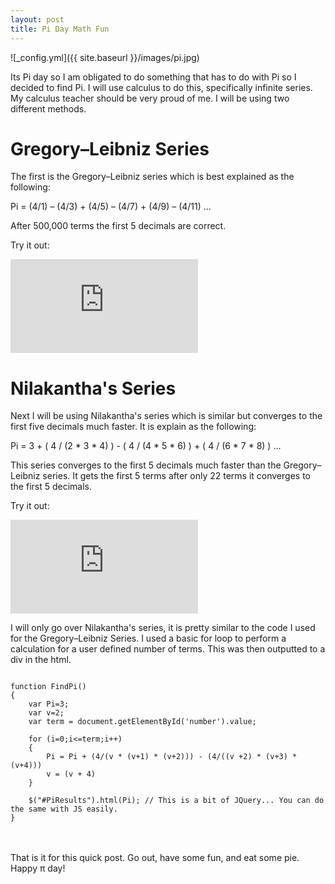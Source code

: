 ```yaml
---
layout: post
title: Pi Day Math Fun
---
```


![_config.yml]({{ site.baseurl }}/images/pi.jpg)

Its Pi day so I am obligated to do something that has to do with Pi so I decided to find Pi. I will use calculus to do this, specifically infinite series. My calculus teacher should be very proud of me. I will be using two different methods.

<h1> Gregory–Leibniz Series </h1>
The first is the Gregory–Leibniz series which is best explained as the following:

Pi = (4/1) – (4/3) + (4/5) – (4/7) + (4/9) – (4/11) …

After 500,000 terms the first 5 decimals are correct.

Try it out:

<iframe src="http://dmitrypustovit.com/pi/pi.html" style="border:none"></iframe>



<h1> Nilakantha's Series </h1>
Next I will be using Nilakantha's series which is similar but converges to the first five decimals much faster. It is explain as the following:

Pi = 3 + ( 4 / (2 * 3 * 4) ) - ( 4 / (4 * 5 * 6) ) + ( 4 / (6 * 7 * 8) ) …

This series converges to the first 5 decimals much faster than the Gregory–Leibniz series.  It gets the first 5 terms after only 22 terms it converges to the first 5 decimals.


Try it out:

<iframe src="http://dmitrypustovit.com/pi/pi2.html" style="border:none"></iframe>


I will only go over Nilakantha's series, it is pretty similar to the code I used for the Gregory–Leibniz Series.
I used a basic for loop to perform a calculation for a user defined number of terms. This was then outputted to a div in the html.

<pre><code>
function FindPi()
{
    var Pi=3;
    var v=2;
    var term = document.getElementById('number').value;

    for (i=0;i<=term;i++)
    {
        Pi = Pi + (4/(v * (v+1) * (v+2))) - (4/((v +2) * (v+3) * (v+4)))
        v = (v + 4)
    }

    $("#PiResults").html(Pi); // This is a bit of JQuery... You can do the same with JS easily.
}
</code></pre>

<br/><br/>
That is it for this quick post. Go out, have some fun, and eat some pie. Happy &pi; day!
